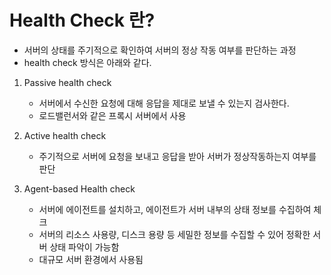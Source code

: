 # Health Check 란?

- 서버의 상태를 주기적으로 확인하여 서버의 정상 작동 여부를 판단하는 과정
- health check 방식은 아래와 같다.

1. Passive health check

   - 서버에서 수신한 요청에 대해 응답을 제대로 보낼 수 있는지 검사한다.
   - 로드밸런서와 같은 프록시 서버에서 사용

2. Active health check

   - 주기적으로 서버에 요청을 보내고 응답을 받아 서버가 정상작동하는지 여부를 판단

3. Agent-based Health check
   - 서버에 에이전트를 설치하고, 에이전트가 서버 내부의 상태 정보를 수집하여 체크
   - 서버의 리소스 사용량, 디스크 용량 등 세밀한 정보를 수집할 수 있어 정확한 서버 상태 파악이 가능함
   - 대규모 서버 환경에서 사용됨

